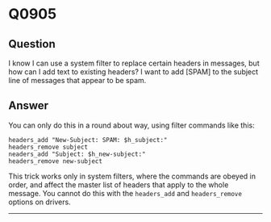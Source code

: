 Q0905
=====

Question
--------

I know I can use a system filter to replace certain headers in messages,
but how can I add text to existing headers? I want to add [SPAM] to the
subject line of messages that appear to be spam.

Answer
------

You can only do this in a round about way, using filter commands like
this:

    headers_add "New-Subject: SPAM: $h_subject:"
    headers_remove subject
    neaders_add "Subject: $h_new-subject:"
    headers_remove new-subject

This trick works only in system filters, where the commands are obeyed
in order, and affect the master list of headers that apply to the whole
message. You cannot do this with the `headers_add` and `headers_remove`
options on drivers.

* * * * *
